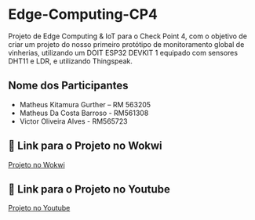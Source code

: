 # Edge-Computing-CP4

Projeto de Edge Computing & IoT para o Check Point 4, com o objetivo de criar um projeto do nosso primeiro protótipo de monitoramento global de vinherias, utilizando um DOIT ESP32 DEVKIT 1 equipado com sensores DHT11 e LDR, e utilizando Thingspeak.

## Nome dos Participantes
- Matheus Kitamura Gurther – RM 563205
- Matheus Da Costa Barroso - RM561308
- Victor Oliveira Alves - RM565723

## 🔗 Link para o Projeto no Wokwi

[Projeto no Wokwi](https://wokwi.com/projects/441097422384179201)

## 🔗 Link para o Projeto no Youtube

[Projeto no Youtube](https://youtu.be/iSLP_8JrPrw)
